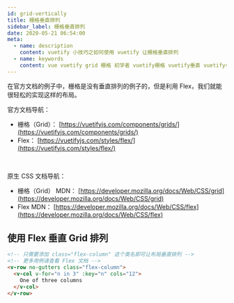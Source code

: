 ```yaml
---
id: grid-vertically
title: 栅格垂直排列
sidebar_label: 栅格垂直排列
date: 2020-05-21 06:54:00
meta:
  - name: description
    content: vuetify 小技巧之如何使用 vuetify 让栅格垂直排列
  - name: keywords
    content: vue vuetify grid 栅格 初学者 vuetify栅格 vuetify垂直 vuetify小技巧 小技巧 vuetify使用栅格
---
```


在官方文档的例子中，栅格是没有垂直排列的例子的，但是利用 Flex，我们就能很轻松的实现这样的布局。

官方文档导航：

- 栅格（Grid）： [https://vuetifyjs.com/components/grids/](https://vuetifyjs.com/components/grids/)
- Flex： [https://vuetifyjs.com/styles/flex/](https://vuetifyjs.com/styles/flex/)

<br />

原生 CSS 文档导航：

- 栅格（Grid） MDN： [https://developer.mozilla.org/docs/Web/CSS/grid](https://developer.mozilla.org/docs/Web/CSS/grid)
- Flex MDN： [https://developer.mozilla.org/docs/Web/CSS/flex](https://developer.mozilla.org/docs/Web/CSS/flex)

## 使用 Flex 垂直 Grid 排列

```html
<!-- 只需要添加 class="flex-column" 这个类名即可让布局垂直排列 -->
<!-- 更多用例请查看 Flex 文档 -->
<v-row no-gutters class="flex-column">
  <v-col v-for="n in 3" :key="n" cols="12">
    One of three columns
  </v-col>
</v-row>
```
